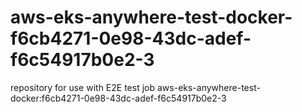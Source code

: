 # aws-eks-anywhere-test-docker-f6cb4271-0e98-43dc-adef-f6c54917b0e2-3
repository for use with E2E test job aws-eks-anywhere-test-docker:f6cb4271-0e98-43dc-adef-f6c54917b0e2-3
